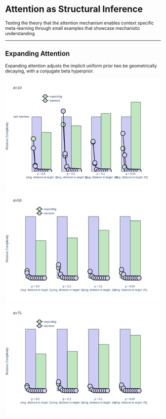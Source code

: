 # Attention as Structural Inference

Testing the theory that the attention mechanism enables context specific meta-learning through small examples that showcase mechanistic understanding

---
## Expanding Attention
Expanding attention adjusts the implicit uniform prior two be geometrically decaying, with a conjugate beta hyperprior.
 

![expanding_10](expanding_10.png)
![expanding_50](expanding_50.png)
![expanding_70](expanding_75.png)

